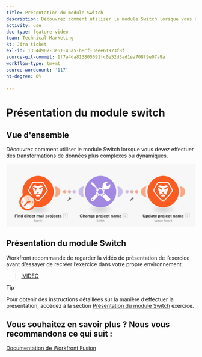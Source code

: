 ```yaml
---
title: Présentation du module Switch
description: Découvrez comment utiliser le module Switch lorsque vous devez effectuer des transformations de données plus complexes ou dynamiques dans [!DNL Adobe Workfront Fusion].
activity: use
doc-type: feature video
team: Technical Marketing
kt: Jira ticket
exl-id: 1354d907-3e61-45a5-b8cf-3eee61973f8f
source-git-commit: 1f7a4da813805691fc0e52d3ad1ea708f9e07a9a
workflow-type: tm+mt
source-wordcount: '117'
ht-degree: 0%

---
```


# Présentation du module switch

## Vue d&#39;ensemble

Découvrez comment utiliser le module Switch lorsque vous devez effectuer des transformations de données plus complexes ou dynamiques.

![Une image à l’aide du module switch](assets/beyond-basic-modules-4.png)

## Présentation du module Switch

Workfront recommande de regarder la vidéo de présentation de l’exercice avant d’essayer de recréer l’exercice dans votre propre environnement.

>[!VIDEO](https://video.tv.adobe.com/v/335290/?quality=12)

>[!TIP]
>
>Pour obtenir des instructions détaillées sur la manière d’effectuer la présentation, accédez à la section [Présentation du module Switch](https://experienceleague.adobe.com/docs/workfront-learn/tutorials-workfront/fusion/exercises/switch-module.html?lang=en) exercice.


## Vous souhaitez en savoir plus ? Nous vous recommandons ce qui suit :

[Documentation de Workfront Fusion](https://experienceleague.adobe.com/docs/workfront/using/adobe-workfront-fusion/workfront-fusion-2.html?lang=en)
